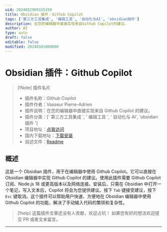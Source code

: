 ```yaml
---
uid: 2024052909155250
title: Obsidian 插件：Github Copilot
tags: ['第三方工具集成', '编辑工具', '自动化与AI', 'obsidian插件']
description: 在您的编辑器中直接实现来自Github Copilot的建议。
author: AI
type: auto
draft: false
editable: false
modified: 20240101000000
---
```


# Obsidian 插件：Github Copilot

> [!Note] 插件名片
> - 插件名称：Github Copilot
> - 插件作者：Vasseur Pierre-Adrien
> - 插件说明：在您的编辑器中直接实现来自 Github Copilot 的建议。
> - 插件分类：[' 第三方工具集成 ', ' 编辑工具 ', ' 自动化与 AI', 'obsidian 插件 ']
> - 项目地址：[点我访问](https://github.com/Pierrad/obsidian-github-copilot)
> - 国内下载地址：[下载安装](https://pkmer.cn/products/plugin/pluginMarket/?github-copilot)
> - 自述文件：[Readme](https://ghproxy.net/https://raw.githubusercontent.com/Pierrad/obsidian-github-copilot/master/README.md)

## 概述

这是一个 Obsidian 插件，用于在编辑器中使用 Github Copilot。它可以直接在 Obsidian 编辑器中实现 Github Copilot 的建议。使用此插件需要 Github Copilot 订阅、Node.js 18 或更高版本以及网络连接。安装后，只需在 Obsidian 中打开一个笔记，写入文本后，Copilot 将会为您提供建议。按下 `Tab` 键接受建议，按下 `Esc` 键取消。这个插件可以帮助用户快速、方便地在 Obsidian 编辑器中使用 Github Copilot 的功能，解决了手动输入代码的繁琐和复杂性。

> [!help]
> 这篇插件文章还没有人贡献，欢迎占坑！
> 如果您有好的想法欢迎提交 PR 或者文末留言。

---



